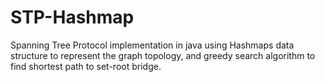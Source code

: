 # STP-Hashmap
Spanning Tree Protocol implementation in java using Hashmaps data structure to represent the graph topology, and greedy search algorithm to find shortest path to set-root bridge.
